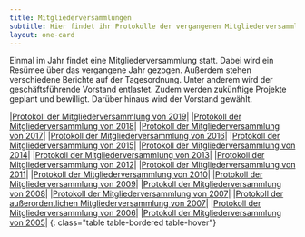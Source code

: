 ```yaml
---
title: Mitgliederversammlungen
subtitle: Hier findet ihr Protokolle der vergangenen Mitgliederversammlungen.
layout: one-card
---
```

Einmal im Jahr findet eine Mitgliederversammlung statt. Dabei wird ein Resümee über das vergangene Jahr gezogen. Außerdem stehen verschiedene Berichte auf der Tagesordnung. Unter anderem wird der geschäftsführende Vorstand entlastet.
Zudem werden zukünftige Projekte geplant und bewilligt. Darüber hinaus wird der Vorstand gewählt.

|[Protokoll der Mitgliederversammlung von 2019](dokumente/jhv_2019.pdf)|
|[Protokoll der Mitgliederversammlung von 2018](dokumente/jhv_2018.pdf)|
|[Protokoll der Mitgliederversammlung von 2017](dokumente/jhv_2017.pdf)|
|[Protokoll der Mitgliederversammlung von 2016](dokumente/jhv_2016.pdf)|
|[Protokoll der Mitgliederversammlung von 2015](dokumente/jhv_2015.pdf)|
|[Protokoll der Mitgliederversammlung von 2014](dokumente/jhv_2014.pdf)|
|[Protokoll der Mitgliederversammlung von 2013](dokumente/jhv_2013.pdf)|
|[Protokoll der Mitgliederversammlung von 2012](dokumente/jhv_2012.pdf)|
|[Protokoll der Mitgliederversammlung von 2011](dokumente/jhv_2011.pdf)|
|[Protokoll der Mitgliederversammlung von 2010](dokumente/jhv_2010.pdf)|
|[Protokoll der Mitgliederversammlung von 2009](dokumente/jhv_2009.pdf)|
|[Protokoll der Mitgliederversammlung von 2008](dokumente/jhv_2008.pdf)|
|[Protokoll der Mitgliederversammlung von 2007](dokumente/jhv_2007.pdf)|
|[Protokoll der außerordentlichen Mitgliederversammlung von 2007](dokumente/jhv_2007_ao.pdf)|
|[Protokoll der Mitgliederversammlung von 2006](dokumente/jhv_2006.pdf)|
|[Protokoll der Mitgliederversammlung von 2005](dokumente/jhv_2005.pdf)|
{: class="table table-bordered table-hover"}
